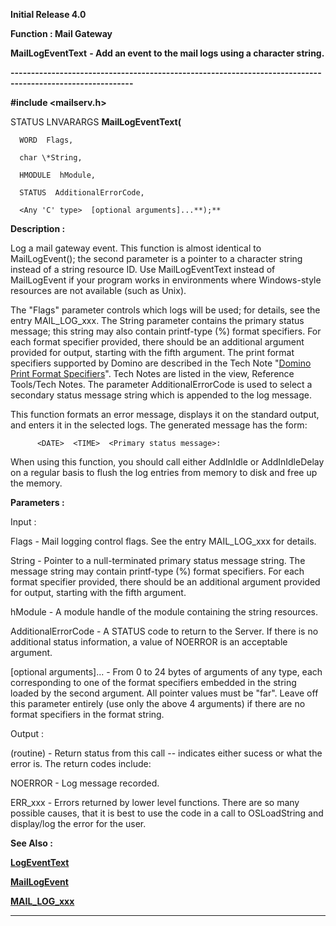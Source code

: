 




<!--
 /\* Font Definitions \*/
 @font-face
 {font-family:Helv;
 panose-1:2 11 6 4 2 2 2 3 2 4;}
@font-face
 {font-family:"Cambria Math";
 panose-1:2 4 5 3 5 4 6 3 2 4;}
 /\* Style Definitions \*/
 p.MsoNormal, li.MsoNormal, div.MsoNormal
 {margin-top:0cm;
 margin-right:0cm;
 margin-bottom:8.0pt;
 margin-left:0cm;
 line-height:107%;
 font-size:11.0pt;
 font-family:"Calibri",sans-serif;}
.MsoChpDefault
 {font-size:11.0pt;}
.MsoPapDefault
 {margin-bottom:8.0pt;
 line-height:107%;}
 /\* Page Definitions \*/
 @page WordSection1
 {size:612.0pt 792.0pt;
 margin:72.0pt 72.0pt 72.0pt 72.0pt;}
div.WordSection1
 {page:WordSection1;}
-->




**Initial Release 4.0**



**Function : Mail Gateway**



**MailLogEventText** **- Add an
event to the mail logs using a character string.**


**----------------------------------------------------------------------------------------------------------**



**#include <mailserv.h>**



STATUS
LNVARARGS **MailLogEventText(**  

      WORD  Flags,  

      char \*String,  

      HMODULE  hModule,  

      STATUS  AdditionalErrorCode,  

      <Any 'C' type>  [optional arguments]...**);**



**Description :**



Log a mail
gateway event.  This function is almost identical to MailLogEvent();  the
second parameter is a pointer to a character string instead of a string
resource ID.  Use MailLogEventText instead of MailLogEvent if your program
works in environments where Windows-style resources are not available (such as
Unix).


 


The
"Flags" parameter controls which logs will be used;  for details, see
the entry MAIL\_LOG\_xxx.  The String parameter contains the primary status
message;  this string may also contain printf-type (%) format specifiers.  For
each format specifier provided, there should be an additional argument provided
for output, starting with the fifth argument.  The print format specifiers
supported by Domino are described in the Tech Note "[Domino Print Format Specifiers](notes:///8525872100478C66/61FD4E9848264AD28525620B006BA8BD/4C2995E2A76B550A85255F6B00459570)".  Tech
Notes are listed in the view, Reference Tools/Tech Notes.  The parameter
AdditionalErrorCode is used to select a secondary status message string which
is appended to the log message.


 


This
function formats an error message, displays it on the standard output, and
enters it in the selected logs.  The generated message has the form:  

   

          <DATE>  <TIME>  <Primary status message>:
<Secondary status message>


 


When using
this function, you should call either AddInIdle or AddInIdleDelay on a regular
basis to flush the log entries from memory to disk and free up the memory.


 


**Parameters :**



Input :  

Flags  -  Mail logging control flags.  See the entry MAIL\_LOG\_xxx for details.  

  

String  -  Pointer to a null-terminated primary status message string.  The
message string may contain printf-type (%) format specifiers.  For each format
specifier provided, there should be an additional argument provided for output,
starting with the fifth argument.  

  

hModule  -  A module handle of the module containing the string resources.  

  

AdditionalErrorCode  -  A STATUS code to return to the Server.  If there is no
additional status information, a value of NOERROR is an acceptable argument.  

  

[optional arguments]...  -  From 0 to 24 bytes of arguments of any type, each
corresponding to one of the format specifiers embedded in the string loaded by
the second argument.  All pointer values must be "far".  Leave off
this parameter entirely (use only the above 4 arguments) if there are no format
specifiers in the format string.  

  




Output :  

(routine)  -  Return status from this call -- indicates either sucess or what
the error is. The return codes include:  

  

NOERROR - Log message recorded.  

  

ERR\_xxx - Errors returned by lower level functions.  There are so many possible
causes, that it is best to use the code in a call to OSLoadString and
display/log the error for the user.   

  

  




 **See Also :**


**[LogEventText](LogEventText.md)**


**[MailLogEvent](MailLogEvent.md)**


**[MAIL\_LOG\_xxx](MAIL_LOG_xxx.md)**



----------------------------------------------------------------------------------------------------------


 





